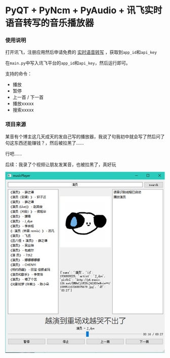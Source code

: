 # PyQT + PyNcm + PyAudio + 讯飞实时语音转写的音乐播放器

### 使用说明

打开讯飞，注册应用然后申请免费的 [实时语音转写](https://www.xfyun.cn/services/rtasr?target=price) ，获取到`app_id`和`api_key`

在`main.py`中写入讯飞平台的`app_id`和`api_key`，然后运行即可。

支持的命令：

- 播放
- 暂停
- 上一首 / 下一首
- 播放xxxxx
- 搜索xxxxx

### 项目来源

某音有个博主这几天成天的发自己写的播放器，我说了句我初中就会写了然后问了句这东西还能赚钱？，然后被拉黑了......

行吧......

后续：我录了个视频让朋友发某音，也被拉黑了，真好玩


![UI](./images/ui.jpg)